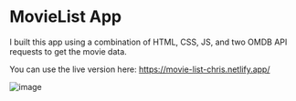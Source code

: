 # MovieList App
I built this app using a combination of HTML, CSS, JS, and two OMDB API requests to get the movie data.

You can use the live version here: https://movie-list-chris.netlify.app/

![image](https://user-images.githubusercontent.com/26408789/231824696-c8fae885-6914-4fd4-ab38-330d67693759.png)


